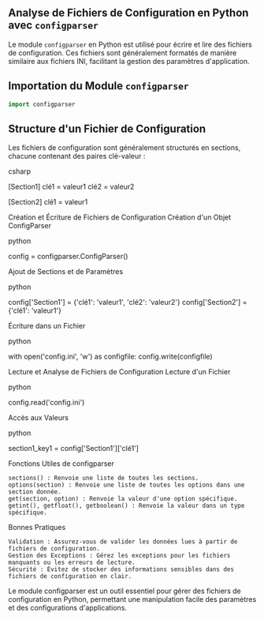 ## Analyse de Fichiers de Configuration en Python avec ```configparser```

Le module ```configparser``` en Python est utilisé pour écrire et lire des fichiers de configuration. Ces fichiers sont généralement formatés de manière similaire aux fichiers INI, facilitant la gestion des paramètres d'application.

## Importation du Module ```configparser```

```python
import configparser
```

## Structure d'un Fichier de Configuration

Les fichiers de configuration sont généralement structurés en sections, chacune contenant des paires clé-valeur :

csharp

[Section1]
clé1 = valeur1
clé2 = valeur2

[Section2]
clé1 = valeur1

Création et Écriture de Fichiers de Configuration
Création d'un Objet ConfigParser

python

config = configparser.ConfigParser()

Ajout de Sections et de Paramètres

python

config['Section1'] = {'clé1': 'valeur1', 'clé2': 'valeur2'}
config['Section2'] = {'clé1': 'valeur1'}

Écriture dans un Fichier

python

with open('config.ini', 'w') as configfile:
    config.write(configfile)

Lecture et Analyse de Fichiers de Configuration
Lecture d'un Fichier

python

config.read('config.ini')

Accès aux Valeurs

python

section1_key1 = config['Section1']['clé1']

Fonctions Utiles de configparser

    sections() : Renvoie une liste de toutes les sections.
    options(section) : Renvoie une liste de toutes les options dans une section donnée.
    get(section, option) : Renvoie la valeur d'une option spécifique.
    getint(), getfloat(), getboolean() : Renvoie la valeur dans un type spécifique.

Bonnes Pratiques

    Validation : Assurez-vous de valider les données lues à partir de fichiers de configuration.
    Gestion des Exceptions : Gérez les exceptions pour les fichiers manquants ou les erreurs de lecture.
    Sécurité : Évitez de stocker des informations sensibles dans des fichiers de configuration en clair.

Le module configparser est un outil essentiel pour gérer des fichiers de configuration en Python, permettant une manipulation facile des paramètres et des configurations d'applications.